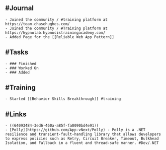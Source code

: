 ## #Journal
	- Joined the community / #training platform at https://team.chasehughes.com/
	- Joined the community / #Training platform at https://hypnolab.hypnosistrainingacademy.com/
	- Added Page for the [[Reliable Web App Pattern]]
## #Tasks
	- ### Finished
	- ### Worked On
	- ### Added
## #Training
	- Started [[Behavior Skills Breakthrough]] #training
## #Links
	- ((64093484-3ed6-460a-a85f-fa8090bd4e91))
	- [Polly](https://github.com/App-vNext/Polly) - Polly is a .NET resilience and transient-fault-handling library that allows developers to express policies such as Retry, Circuit Breaker, Timeout, Bulkhead Isolation, and Fallback in a fluent and thread-safe manner. #Dev/.NET